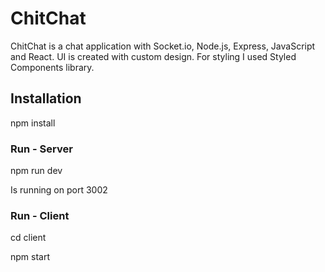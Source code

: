 # ChitChat

ChitChat is a chat application with Socket.io, Node.js, Express, JavaScript and React. UI is created with custom design. For styling I used Styled Components library.

## Installation

npm install

### Run - Server

npm run dev

Is running on port 3002

### Run - Client

cd client

npm start
